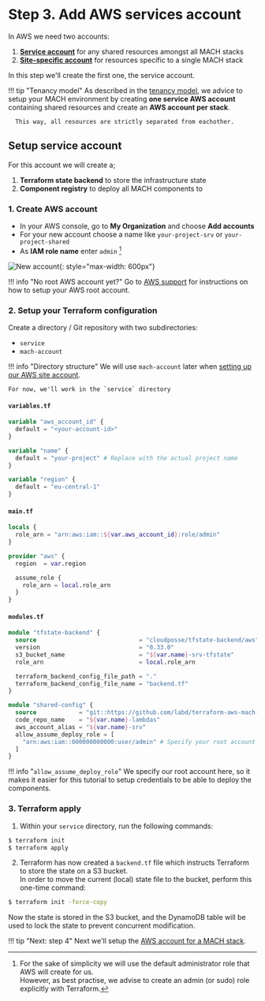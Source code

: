 # Step 3. Add AWS services account

In AWS we need two accounts:

1. [**Service account**](#setup-service-account) for any shared resources amongst all MACH stacks
2. [**Site-specific account**](./step-4-setup-aws-site.md) for resources specific to a single MACH stack

In this step we'll create the first one, the service account.

!!! tip "Tenancy model"
      As described in the [tenancy model](../../topics/architecture/tenancy.md#aws-tenancy), we advice to setup your MACH environment by creating **one service AWS account** containing shared resources and create an **AWS account per stack**.

      This way, all resources are strictly separated from eachother.


## Setup service account

For this account we will create a;

1. **Terraform state backend** to store the infrastructure state
2. **Component registry** to deploy all MACH components to

### 1. Create AWS account

- In your AWS console, go to **My Organization** and choose **Add accounts**
- For your new account choose a name like `your-project-srv` or `your-project-shared`
- As **IAM role name** enter `admin` [^1]

![New account](../../_img/tutorial/aws-create-account.png){: style="max-width: 600px"}

!!! info "No root AWS account yet?"
    Go to [AWS support](https://aws.amazon.com/premiumsupport/knowledge-center/create-and-activate-aws-account/) for instructions on how to setup your AWS root account.

### 2. Setup your Terraform configuration

Create a directory / Git repository with two subdirectories:

- `service`
- `mach-account`

!!! info "Directory structure"
    We will use `mach-account` later when [setting up our AWS site account](step-4-setup-aws-site.md).

    For now, we'll work in the `service` directory

#### `variables.tf`

```terraform
variable "aws_account_id" {
  default = "<your-account-id>"
}

variable "name" {
  default = "your-project" # Replace with the actual project name
}

variable "region" {
  default = "eu-central-1"
}
```

#### `main.tf`

```terraform
locals {
  role_arn = "arn:aws:iam::${var.aws_account_id}:role/admin"
}

provider "aws" {
  region  = var.region

  assume_role {
    role_arn = local.role_arn
  }
}
```

#### `modules.tf`

```terraform
module "tfstate-backend" {
  source                             = "cloudposse/tfstate-backend/aws"
  version                            = "0.33.0"
  s3_bucket_name                     = "${var.name}-srv-tfstate"
  role_arn                           = local.role_arn

  terraform_backend_config_file_path = "."
  terraform_backend_config_file_name = "backend.tf"
}

module "shared-config" {
  source            = "git::https://github.com/labd/terraform-aws-mach-shared.git"
  code_repo_name    = "${var.name}-lambdas"
  aws_account_alias = "${var.name}-srv"
  allow_assume_deploy_role = [
    "arn:aws:iam::000000000000:user/admin" # Specify your root account here
  ]
}
```

!!! info "`allow_assume_deploy_role`"
    We specify our root account here, so it makes it easier for this tutorial to setup credentials to be able to deploy the components.

### 3. Terraform apply

1. Within your `service` directory, run the following commands:
```bash
$ terraform init
$ terraform apply
```
2. Terraform has now created a `backend.tf` file which instructs Terraform to store the state on a S3 bucket.<br>
In order to move the current (local) state file to the bucket, perform this one-time command:
```bash
$ terraform init -force-copy
```
Now the state is stored in the S3 bucket, and the DynamoDB table will be used to
lock the state to prevent concurrent modification.

!!! tip "Next: step 4"
    Next we'll setup the [AWS account for a MACH stack](step-4-setup-aws-site.md).

[^1]: For the sake of simplicity we will use the default administrator role that AWS will create for us.<br>
However, as best practise, we advise to create an admin (or sudo) role explicitly with Terraform.
